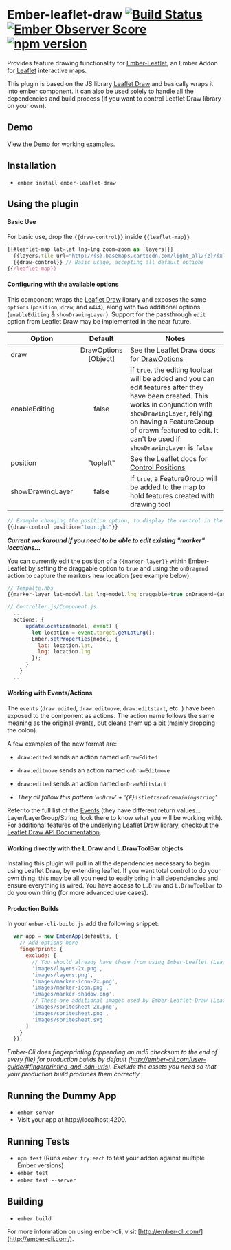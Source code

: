 # Ember-leaflet-draw [![Build Status](https://travis-ci.org/StevenHeinrich/ember-leaflet-draw.svg?branch=master)](https://travis-ci.org/StevenHeinrich/ember-leaflet-draw) [![Ember Observer Score](http://emberobserver.com/badges/ember-leaflet-draw.svg)](http://emberobserver.com/addons/ember-leaflet-draw) [![npm version](https://badge.fury.io/js/ember-leaflet-draw.svg)](https://badge.fury.io/js/ember-leaflet-draw)

Provides feature drawing functionality for [Ember-Leaflet], an Ember Addon for [Leaflet] interactive maps.

This plugin is based on the JS library [Leaflet Draw] and basically wraps it into ember component. It can also be used solely to handle all the dependencies and build process (if you want to control Leaflet Draw library on your own).

## Demo
[View the Demo](https://stevenheinrich.github.io/ember-leaflet-draw/) for working examples.

## Installation

* `ember install ember-leaflet-draw`

## Using the plugin

#### Basic Use
For basic use, drop the `{{draw-control}}` inside `{{leaflet-map}}`
```js
{{#leaflet-map lat=lat lng=lng zoom=zoom as |layers|}}
  {{layers.tile url="http://{s}.basemaps.cartocdn.com/light_all/{z}/{x}/{y}.png"}}
  {{draw-control}} // Basic usage, accepting all default options
{{/leaflet-map}}
```

#### Configuring with the available options

This component wraps the [Leaflet Draw] library and exposes the same `options` (`position`, `draw`, and ~~`edit`~~), along with two additional options (`enableEditing` & `showDrawingLayer`). Support for the passthrough `edit` option from Leaflet Draw may be implemented in the near future.

| Option           | Default   | Notes                            |
| ---------------- |:---------:| -------------------------------- |
| draw             | DrawOptions [Object] | See the Leaflet Draw docs for [DrawOptions] |
| enableEditing    | false      | If `true`, the editing toolbar will be added and you can edit features after they have been created. This works in conjunction with `showDrawingLayer`, relying on having a FeatureGroup of drawn featured to edit. It can't be used if `showDrawingLayer` is `false`  |
| position         | "topleft" | See the Leaflet docs for [Control Positions] |
| showDrawingLayer | false      | If `true`, a FeatureGroup will be added to the map to hold features created with drawing tool  |


```js
// Example changing the position option, to display the control in the top right
{{draw-control position="topright"}}
```

___Current workaround if you need to be able to edit existing "marker" locations...___

You can currently edit the position of a `{{marker-layer}}` within Ember-Leaflet by setting the draggable option to `true` and using the `onDragend` action to capture the markers new location (see example below).
```js
// Tempalte.hbs
{{marker-layer lat=model.lat lng=model.lng draggable=true onDragend=(action "updateLocation" model)}}

// Controller.js/Component.js
  ...
  actions: {
      updateLocation(model, event) {
        let location = event.target.getLatLng();
        Ember.setProperties(model, {
          lat: location.lat,
          lng: location.lng
        });
      }
    }
  ...
```
#### Working with Events/Actions
The `events` (`draw:edited`, `draw:editmove`, `draw:editstart`, etc. ) have been exposed to the component as actions. The action name follows the same meaning as the original events, but cleans them up a bit (mainly dropping the colon).

A few examples of the new format are:

  - `draw:edited` sends an action named `onDrawEdited`
  - `draw:editmove` sends an action named `onDrawEditmove`
  - `draw:edited` sends an action named `onDrawEditstart`

  - *They all follow this pattern '`onDraw`' + '`{F}istletterofremainingstring`'*

Refer to the full list of the [Events] (they have different return values... Layer/LayerGroup/String, look there to know what you will be working with). For additional features of the underlying Leaflet Draw library, checkout the [Leaflet Draw API Documentation].

#### Working directly with the L.Draw and L.DrawToolBar objects

Installing this plugin will pull in all the dependencies necessary to begin using Leaflet Draw, by extending leaflet. If you want total control to do your own thing, this may be all you need to easily bring in all dependencies and ensure everything is wired. You have access to `L.Draw` and `L.DrawToolbar` to do you own thing (for more advanced use cases).

#### Production Builds
In your `ember-cli-build.js` add the following snippet:
```js
  var app = new EmberApp(defaults, {
    // Add options here
    fingerprint: {
      exclude: [
        // You should already have these from using Ember-Leaflet (Leaflet)
        'images/layers-2x.png',
        'images/layers.png',
        'images/marker-icon-2x.png',
        'images/marker-icon.png',
        'images/marker-shadow.png',
        // These are additional images used by Ember-Leaflet-Draw (Leaflet.draw)
        'images/spritesheet-2x.png',
        'images/spritesheet.png',
        'images/spritesheet.svg'
      ]
    }
  });
```

*Ember-Cli does fingerprinting (appending an md5 checksum to the end of every file) for production builds by default (http://ember-cli.com/user-guide/#fingerprinting-and-cdn-urls). Exclude the assets you need so that your production build produces them correctly.*

## Running the Dummy App

* `ember server`
* Visit your app at http://localhost:4200.


## Running Tests

* `npm test` (Runs `ember try:each` to test your addon against multiple Ember versions)
* `ember test`
* `ember test --server`

## Building

* `ember build`

For more information on using ember-cli, visit [http://ember-cli.com/](http://ember-cli.com/).




<!-- Link References -->
[Ember-Leaflet]: http://ember-leaflet.com
[Leaflet]: http://leafletjs.com
[Leaflet Draw]: https://github.com/Leaflet/Leaflet.draw
[Control Positions]: http://leafletjs.com/reference.html#control-positions
[DrawOptions]: https://leaflet.github.io/Leaflet.draw/docs/leaflet-draw-latest.html#drawoptions
[Events]: https://leaflet.github.io/Leaflet.draw/docs/leaflet-draw-latest.html#l-draw-event-event
[Leaflet Draw API Documentation]: https://leaflet.github.io/Leaflet.draw/docs/leaflet-draw-latest.html
